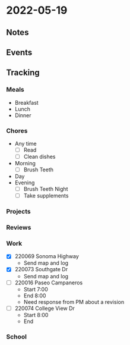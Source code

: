 # 2022-05-19
## Notes

## Events

## Tracking
### Meals
- Breakfast
- Lunch
- Dinner

### Chores
- Any time
	- [ ] Read
	- [ ] Clean dishes
- Morning
	- [ ] Brush Teeth
- Day
- Evening
	- [ ] Brush Teeth Night
	- [ ] Take supplements

### Projects

### Reviews

### Work
- [x] 220069 Sonoma Highway
	- Send map and log
- [x] 220073 Southgate Dr
	- Send map and log
- [ ] 220016 Paseo Campaneros
	- Start 7:00
	- End 8:00
	- Need response from PM about a revision
- [ ] 220074 College View Dr
	- Start 8:00
	- End 

### School
